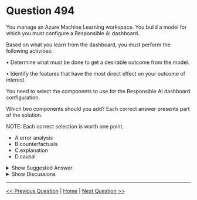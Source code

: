 # Question 494

You manage an Azure Machine Learning workspace. You build a model for which you must configure a Responsible AI dashboard.

Based on what you learn from the dashboard, you must perform the following activities:

• Determine what must be done to get a desirable outcome from the model.

• Identify the features that have the most direct effect on your outcome of interest.

You need to select the components to use for the Responsible AI dashboard configuration.

Which two components should you add? Each correct answer presents part of the solution.

NOTE: Each correct selection is worth one point.

- A.error analysis
- B.counterfactuals
- C.explanation
- D.causal

<details>
  <summary>Show Suggested Answer</summary>

<strong>BD</strong><br>

</details>

<details>
  <summary>Show Discussions</summary>

<blockquote><p><strong>sar77</strong> <code>(Tue 15 Jul 2025 02:12)</code> - <em>Upvotes: 1</em></p><p>Counterfactuals help you determine what minimal changes to input features would lead to a different (more desirable) model outcome. This directly supports your goal of figuring out what must be done to achieve a better result.

Explanation (also known as feature importance or model interpretability) identifies which features most strongly influence the model’s predictions. This helps you pinpoint the features that have the most direct effect on your outcome of interest.</p></blockquote>

<blockquote><p><strong>KeiNek</strong> <code>(Wed 12 Feb 2025 12:37)</code> - <em>Upvotes: 1</em></p><p>Use what-if counterfactuals when you need to:
Provide solutions to users and determine what they can do to get a desirable outcome from the model.

Use causal inference when you need to:
Identify the features that have the most direct effect on your outcome of interest.

Ref :
https://learn.microsoft.com/en-us/azure/machine-learning/concept-causal-inference?view=azureml-api-2
https://learn.microsoft.com/en-us/azure/machine-learning/concept-counterfactual-analysis?view=azureml-api-2</p></blockquote>

<blockquote><p><strong>D0ktor</strong> <code>(Sun 17 Nov 2024 16:19)</code> - <em>Upvotes: 1</em></p><p>I would say explanation rather than causal. Why not explanation?</p></blockquote>
<blockquote><p><strong>Fefnut</strong> <code>(Wed 20 Nov 2024 09:08)</code> - <em>Upvotes: 1</em></p><p>I agree CD. 
- Counterfactuals just shows how a model is affected by &quot;directed noise&quot; on the data.
- Explanation, however, can show what input feature is important for a given prediction. If you get the desired prediction/outcome, you can do local analysis to identify the features that have the most direct effect on your outcome of interest.
https://learn.microsoft.com/en-us/azure/machine-learning/how-to-machine-learning-interpretability?view=azureml-api-2</p></blockquote>
<blockquote><p><strong>MatSAV</strong> <code>(Sun 17 Nov 2024 14:44)</code> - <em>Upvotes: 1</em></p><p>correct, BD</p></blockquote>
<blockquote><p><strong>kfgg</strong> <code>(Tue 22 Oct 2024 03:39)</code> - <em>Upvotes: 1</em></p><p>Use what-if counterfactuals when you need to:

Examine fairness and reliability criteria as a decision evaluator by perturbing sensitive attributes such as gender and ethnicity, and then observing whether model predictions change.
Debug specific input instances in depth.
Provide solutions to users and determine what they can do to get a desirable outcome from the model.
https://learn.microsoft.com/en-us/azure/machine-learning/concept-counterfactual-analysis?view=azureml-api-2

Finally, if we wanted to purely use historic data to identify the features that have the most direct effect on our outcome of interest, in this case the score, we can use causal analysis.</p></blockquote>

</details>

---

[<< Previous Question](question_493.md) | [Home](../index.md) | [Next Question >>](question_495.md)
